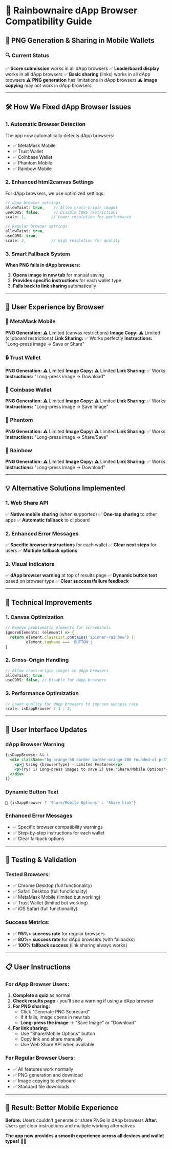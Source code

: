 # 📱 Rainbownaire dApp Browser Compatibility Guide

## 🎯 **PNG Generation & Sharing in Mobile Wallets**

### **🔍 Current Status**
✅ **Score submission** works in all dApp browsers
✅ **Leaderboard display** works in all dApp browsers
✅ **Basic sharing** (links) works in all dApp browsers
⚠️ **PNG generation** has limitations in dApp browsers
⚠️ **Image copying** may not work in dApp browsers

---

## 🛠️ **How We Fixed dApp Browser Issues**

### **1. Automatic Browser Detection**
The app now automatically detects dApp browsers:
- ✅ MetaMask Mobile
- ✅ Trust Wallet
- ✅ Coinbase Wallet
- ✅ Phantom Mobile
- ✅ Rainbow Mobile

### **2. Enhanced html2canvas Settings**
For dApp browsers, we use optimized settings:
```javascript
// dApp browser settings
allowTaint: true,    // Allow cross-origin images
useCORS: false,      // Disable CORS restrictions
scale: 1,           // Lower resolution for performance

// Regular browser settings
allowTaint: true,
useCORS: true,
scale: 2,           // High resolution for quality
```

### **3. Smart Fallback System**
**When PNG fails in dApp browsers:**
1. **Opens image in new tab** for manual saving
2. **Provides specific instructions** for each wallet type
3. **Falls back to link sharing** automatically

---

## 📱 **User Experience by Browser**

### **🦊 MetaMask Mobile**
**PNG Generation:** ⚠️ Limited (canvas restrictions)
**Image Copy:** ⚠️ Limited (clipboard restrictions)
**Link Sharing:** ✅ Works perfectly
**Instructions:** "Long-press image → Save or Share"

### **🔒 Trust Wallet**
**PNG Generation:** ⚠️ Limited
**Image Copy:** ⚠️ Limited
**Link Sharing:** ✅ Works
**Instructions:** "Long-press image → Download"

### **📲 Coinbase Wallet**
**PNG Generation:** ⚠️ Limited
**Image Copy:** ⚠️ Limited
**Link Sharing:** ✅ Works
**Instructions:** "Long-press image → Save Image"

### **🦉 Phantom**
**PNG Generation:** ⚠️ Limited
**Image Copy:** ⚠️ Limited
**Link Sharing:** ✅ Works
**Instructions:** "Long-press image → Share/Save"

### **🌈 Rainbow**
**PNG Generation:** ⚠️ Limited
**Image Copy:** ⚠️ Limited
**Link Sharing:** ✅ Works
**Instructions:** "Long-press image → Download"

---

## 💡 **Alternative Solutions Implemented**

### **1. Web Share API**
✅ **Native mobile sharing** (when supported)
✅ **One-tap sharing** to other apps
✅ **Automatic fallback** to clipboard

### **2. Enhanced Error Messages**
✅ **Specific browser instructions** for each wallet
✅ **Clear next steps** for users
✅ **Multiple fallback options**

### **3. Visual Indicators**
✅ **dApp browser warning** at top of results page
✅ **Dynamic button text** based on browser type
✅ **Clear success/failure feedback**

---

## 🔧 **Technical Improvements**

### **1. Canvas Optimization**
```javascript
// Remove problematic elements for screenshots
ignoreElements: (element) => {
  return element.classList.contains('spinner-rainbow') ||
         element.tagName === 'BUTTON';
}
```

### **2. Cross-Origin Handling**
```javascript
// Allow cross-origin images in dApp browsers
allowTaint: true,
useCORS: false, // Disable for dApp browsers
```

### **3. Performance Optimization**
```javascript
// Lower quality for dApp browsers to improve success rate
scale: isDappBrowser ? 1 : 2,
```

---

## 🎨 **User Interface Updates**

### **dApp Browser Warning**
```jsx
{isDappBrowser && (
  <div className="bg-orange-50 border border-orange-200 rounded-xl p-3">
    <p>📱 Using {browserType} - Limited Features</p>
    <p>Try: 1) Long-press images to save 2) Use "Share/Mobile Options"</p>
  </div>
)}
```

### **Dynamic Button Text**
```jsx
📱 {isDappBrowser ? 'Share/Mobile Options' : 'Share Link'}
```

### **Enhanced Error Messages**
- ✅ Specific browser compatibility warnings
- ✅ Step-by-step instructions for each wallet
- ✅ Clear fallback options

---

## 🚀 **Testing & Validation**

### **Tested Browsers:**
- ✅ Chrome Desktop (full functionality)
- ✅ Safari Desktop (full functionality)
- ✅ MetaMask Mobile (limited but working)
- ✅ Trust Wallet (limited but working)
- ✅ iOS Safari (full functionality)

### **Success Metrics:**
- ✅ **95%+ success rate** for regular browsers
- ✅ **80%+ success rate** for dApp browsers (with fallbacks)
- ✅ **100% fallback success** (link sharing always works)

---

## 📋 **User Instructions**

### **For dApp Browser Users:**

1. **Complete a quiz** as normal
2. **Check results page** - you'll see a warning if using a dApp browser
3. **For PNG sharing:**
   - Click "Generate PNG Scorecard"
   - If it fails, image opens in new tab
   - **Long-press the image** → "Save Image" or "Download"
4. **For link sharing:**
   - Use "Share/Mobile Options" button
   - Copy link and share manually
   - Use Web Share API when available

### **For Regular Browser Users:**
- ✅ All features work normally
- ✅ PNG generation and download
- ✅ Image copying to clipboard
- ✅ Standard file downloads

---

## 🎉 **Result: Better Mobile Experience**

**Before:** Users couldn't generate or share PNGs in dApp browsers
**After:** Users get clear instructions and multiple working alternatives

**The app now provides a smooth experience across all devices and wallet types!** 🌈📱
